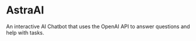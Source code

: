 # AstraAI
An interactive AI Chatbot that uses the OpenAI API to answer questions and help with tasks.
